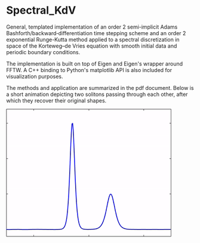 # Spectral_KdV
General, templated implementation of an order 2 semi-implicit  Adams Bashforth/backward‐differentiation time stepping scheme and an order 2 exponential Runge-Kutta method applied to a spectral discretization in space of the Korteweg–de Vries equation with smooth initial data and periodic boundary conditions. 

The implementation is built on top of Eigen and Eigen's wrapper around FFTW. A C++ binding to Python's matplotlib API is also included for visualization purposes.

The methods and application are summarized in the pdf document. Below is a short animation depicting two solitons passing through each other, after which they recover their original shapes.

![Sample Frame](soliton_passthru.gif)
